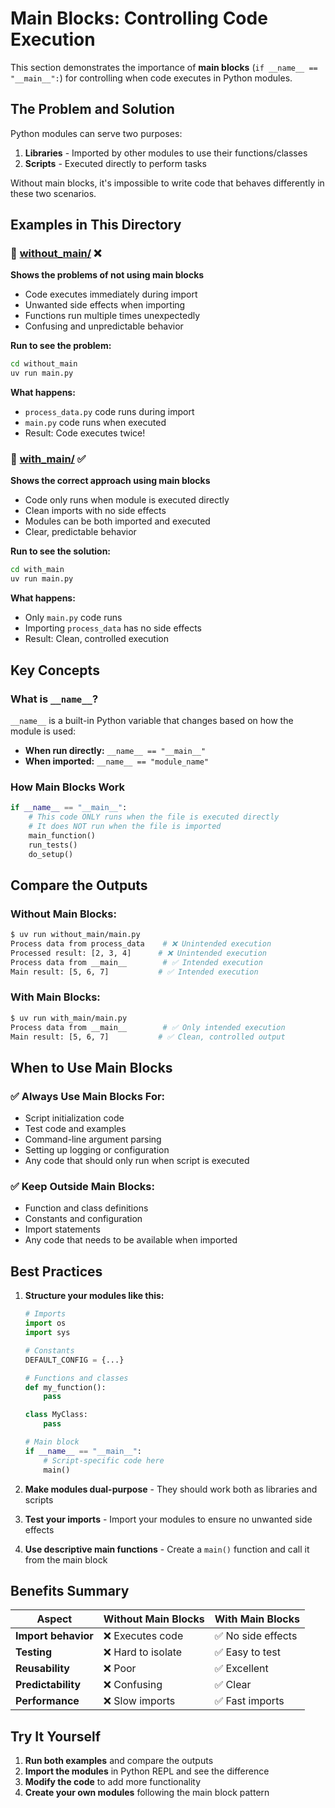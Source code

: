 # Main Blocks: Controlling Code Execution

This section demonstrates the importance of **main blocks** (`if __name__ == "__main__":`) for controlling when code executes in Python modules.

## The Problem and Solution

Python modules can serve two purposes:
1. **Libraries** - Imported by other modules to use their functions/classes
2. **Scripts** - Executed directly to perform tasks

Without main blocks, it's impossible to write code that behaves differently in these two scenarios.

## Examples in This Directory

### 📁 [without_main/](without_main/) ❌
**Shows the problems of not using main blocks**

- Code executes immediately during import
- Unwanted side effects when importing
- Functions run multiple times unexpectedly
- Confusing and unpredictable behavior

**Run to see the problem:**
```bash
cd without_main
uv run main.py
```

**What happens:**
- `process_data.py` code runs during import
- `main.py` code runs when executed
- Result: Code executes twice!

### 📁 [with_main/](with_main/) ✅
**Shows the correct approach using main blocks**

- Code only runs when module is executed directly
- Clean imports with no side effects
- Modules can be both imported and executed
- Clear, predictable behavior

**Run to see the solution:**
```bash
cd with_main  
uv run main.py
```

**What happens:**
- Only `main.py` code runs
- Importing `process_data` has no side effects
- Result: Clean, controlled execution

## Key Concepts

### What is `__name__`?

`__name__` is a built-in Python variable that changes based on how the module is used:

- **When run directly:** `__name__ == "__main__"`
- **When imported:** `__name__ == "module_name"`

### How Main Blocks Work

```python
if __name__ == "__main__":
    # This code ONLY runs when the file is executed directly
    # It does NOT run when the file is imported
    main_function()
    run_tests()
    do_setup()
```

## Compare the Outputs

### Without Main Blocks:
```bash
$ uv run without_main/main.py
Process data from process_data    # ❌ Unintended execution
Processed result: [2, 3, 4]      # ❌ Unintended execution  
Process data from __main__        # ✅ Intended execution
Main result: [5, 6, 7]           # ✅ Intended execution
```

### With Main Blocks:
```bash
$ uv run with_main/main.py
Process data from __main__        # ✅ Only intended execution
Main result: [5, 6, 7]           # ✅ Clean, controlled output
```

## When to Use Main Blocks

### ✅ Always Use Main Blocks For:
- Script initialization code
- Test code and examples
- Command-line argument parsing
- Setting up logging or configuration
- Any code that should only run when script is executed

### ✅ Keep Outside Main Blocks:
- Function and class definitions
- Constants and configuration
- Import statements
- Any code that needs to be available when imported

## Best Practices

1. **Structure your modules like this:**
   ```python
   # Imports
   import os
   import sys
   
   # Constants
   DEFAULT_CONFIG = {...}
   
   # Functions and classes
   def my_function():
       pass
   
   class MyClass:
       pass
   
   # Main block
   if __name__ == "__main__":
       # Script-specific code here
       main()
   ```

2. **Make modules dual-purpose** - They should work both as libraries and scripts

3. **Test your imports** - Import your modules to ensure no unwanted side effects

4. **Use descriptive main functions** - Create a `main()` function and call it from the main block

## Benefits Summary

| Aspect | Without Main Blocks | With Main Blocks |
|--------|-------------------|------------------|
| **Import behavior** | ❌ Executes code | ✅ No side effects |
| **Testing** | ❌ Hard to isolate | ✅ Easy to test |
| **Reusability** | ❌ Poor | ✅ Excellent |
| **Predictability** | ❌ Confusing | ✅ Clear |
| **Performance** | ❌ Slow imports | ✅ Fast imports |

## Try It Yourself

1. **Run both examples** and compare the outputs
2. **Import the modules** in Python REPL and see the difference
3. **Modify the code** to add more functionality
4. **Create your own modules** following the main block pattern